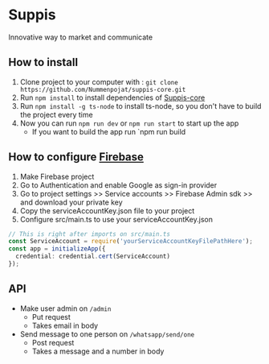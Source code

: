# Suppis

Innovative way to market and communicate

## How to install

1. Clone project to your computer with : `git clone https://github.com/Nummenpojat/suppis-core.git`
2. Run `npm install` to install dependencies of [Suppis-core](https://github.com/Nummenpojat/suppis-core)
3. Run `npm install -g ts-node` to install ts-node, so you don't have to build the project every time
4. Now you can run `npm run dev` or `npm run start` to start up the app
   - If you want to build the app run `npm run build


## How to configure [Firebase](https://firebase.google.com/)
1. Make Firebase project
2. Go to Authentication and enable Google as sign-in provider
3. Go to project settings >> Service accounts >> Firebase Admin sdk >> and download your private key
4. Copy the serviceAccountKey.json file to your project
5. Configure src/main.ts to use your serviceAccountKey.json<br/>
  ```typescript 
  // This is right after imports on src/main.ts
  const ServiceAccount = require('yourServiceAccountKeyFilePathHere');
  const app = initializeApp({
    credential: credential.cert(ServiceAccount)
  });
  ```
## API
- Make user admin on `/admin`
  - Put request
  - Takes email in body
- Send message to one person on `/whatsapp/send/one`
  - Post request
  - Takes a message and a number in body
